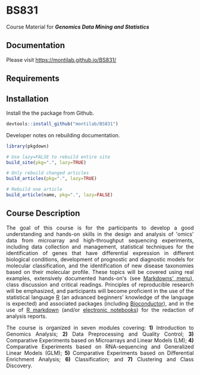 # BS831
Course Material for **_Genomics Data Mining and Statistics_**

## Documentation

Please visit <https://montilab.github.io/BS831/>

## Requirements

## Installation

Install the the package from Github.

```r
devtools::install_github("montilab/BS831")
```

Developer notes on rebuilding documentation.
```r
library(pkgdown)

# Use lazy=FALSE to rebuild entire site
build_site(pkg=".", lazy=TRUE)

# Only rebuild changed articles
build_articles(pkg=".", lazy=TRUE)

# Rebuild one article
build_article(name, pkg=".", lazy=FALSE)
```

## Course Description

<p align="justify">
The goal of this course is for the participants to develop a good
understanding and hands-on skills in the design and analysis of 
'omics' data from microarray and high-throughput sequencing
experiments, including data collection and management, statistical
techniques for the identification of genes that have differential
expression in different biological conditions, development of
prognostic and diagnostic models for molecular classification, and the
identification of new disease taxonomies based on their molecular
profile. These topics will be covered using real examples, extensively
documented hands-on's (see <a
href="https://montilab.github.io/BS831/">Markdowns' menu</a>), class
discussion and critical readings. Principles of reproducible research
will be emphasized, and participants will become proficient in the use
of the statistical language <a
href="https://cran.r-project.org/">R</a> (an advanced beginners’
knowledge of the language is expected) and associated packages
(including <a href="https://bioconductor.org/">Bioconductor</a>), and
in the use of <a href="https://rmarkdown.rstudio.com/">R markdown</a>
(and/or <a href="https://jupyter.org/">electronic notebooks</a>) for
the redaction of analysis reports.
</p>

<p align="justify">
The course is organized in seven modules covering: <b>1)</b> Introduction to
Genomics Analysis; <b>2)</b> Data Preprocessing and Quality Control; <b>3)</b>
Comparative Experiments based on Microarrays and Linear Models (LM);
<b>4)</b> Comparative Experiments based on RNA-sequencing and Generalized Linear
Models (GLM); <b>5)</b> Comparative Experiments based on Differential Enrichment
Analysis; <b>6)</b> Classification; and <b>7)</b> Clustering and Class Discovery.
</p>
